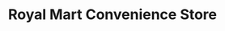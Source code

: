 ---
title: "Royal Mart Convenience Store"
url: /chesapeake/royal-mart-convenience-store/
shop: Lebensmittel
---